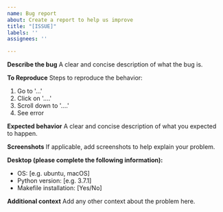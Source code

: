 ```yaml
---
name: Bug report
about: Create a report to help us improve
title: "[ISSUE]"
labels: ''
assignees: ''

---
```


**Describe the bug**
A clear and concise description of what the bug is.

**To Reproduce**
Steps to reproduce the behavior:
1. Go to '...'
2. Click on '....'
3. Scroll down to '....'
4. See error

**Expected behavior**
A clear and concise description of what you expected to happen.

**Screenshots**
If applicable, add screenshots to help explain your problem.

**Desktop (please complete the following information):**
 - OS: [e.g. ubuntu, macOS]
 - Python version: [e.g. 3.7.1]
 - Makefile installation: [Yes/No]

**Additional context**
Add any other context about the problem here.
